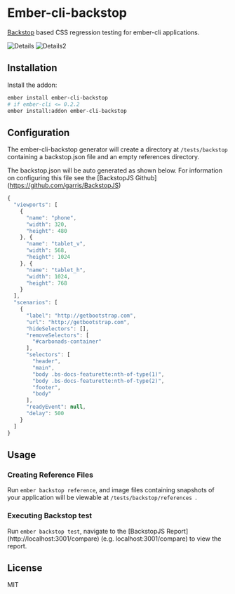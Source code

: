 Ember-cli-backstop
=========

[Backstop](http://garris.github.io/BackstopJS/) based CSS regression testing for ember-cli applications.

![Details](https://cloud.githubusercontent.com/assets/8845319/8913489/402c8d4c-3467-11e5-9e32-f07023e57d5d.png)
![Details2](https://cloud.githubusercontent.com/assets/8845319/8913467/3dfb64e4-3467-11e5-9207-1af33e6d59dc.png)

## Installation

Install the addon:
```sh
ember install ember-cli-backstop
# if ember-cli <= 0.2.2
ember install:addon ember-cli-backstop
```
## Configuration
The ember-cli-backstop generator will create a directory at `/tests/backstop ` containing a backstop.json file and an empty references directory.

The backstop.json will be auto generated as shown below. For information on configuring this file see the [BackstopJS Github] (https://github.com/garris/BackstopJS)

```js
{
  "viewports": [
    {
      "name": "phone",
      "width": 320,
      "height": 480
    }, {
      "name": "tablet_v",
      "width": 568,
      "height": 1024
    }, {
      "name": "tablet_h",
      "width": 1024,
      "height": 768
    }
  ],
  "scenarios": [
    {
      "label": "http://getbootstrap.com",
      "url": "http://getbootstrap.com",
      "hideSelectors": [],
      "removeSelectors": [
        "#carbonads-container"
      ],
      "selectors": [
        "header",
        "main",
        "body .bs-docs-featurette:nth-of-type(1)",
        "body .bs-docs-featurette:nth-of-type(2)",
        "footer",
        "body"
      ],
      "readyEvent": null,
      "delay": 500
    }
  ]
}
```

## Usage

### Creating Reference Files

Run `ember backstop reference`, and image files containing snapshots of your application will be viewable at `/tests/backstop/references `.

### Executing Backstop test

Run `ember backstop test`, navigate to the [BackstopJS Report] (http://localhost:3001/compare) (e.g. localhost:3001/compare) to view the report.


## License

MIT

